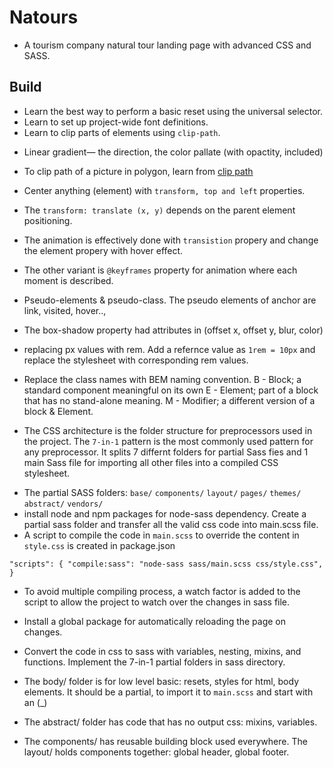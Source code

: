 # Natours

- A tourism company natural tour landing page with advanced CSS and SASS.

## Build

- Learn the best way to perform a basic reset using the universal selector.
- Learn to set up project-wide font definitions.
- Learn to clip parts of elements using `clip-path`.

* Linear gradient— the direction, the color pallate (with opactity, included)

- To clip path of a picture in polygon, learn from [clip path](https://bennettfeely.com/clippy/)
- Center anything (element) with `transform, top and left` properties.
- The `transform: translate (x, y)` depends on the parent element positioning.
- The animation is effectively done with `transistion` propery and change the element propery with hover effect.
- The other variant is `@keyframes` property for animation where each moment is described.

- Pseudo-elements & pseudo-class.
  The pseudo elements of anchor are link, visited, hover..,
- The box-shadow property had attributes in (offset x, offset y, blur, color)

- replacing px values with rem. Add a refernce value as `1rem = 10px` and replace the stylesheet with corresponding rem values.
- Replace the class names with BEM naming convention.
  B - Block; a standard component meaningful on its own
  E - Element; part of a block that has no stand-alone meaning.
  M - Modifier; a different version of a block & Element.

* The CSS architecture is the folder structure for preprocessors used in the project. The `7-in-1` pattern is the most commonly used pattern for any preprocessor. It splits 7 differnt folders for partial Sass fies and 1 main Sass file for importing all other files into a compiled CSS stylesheet.

- The partial SASS folders: `base/` `components/` `layout/` `pages/` `themes/` `abstract/` `vendors/`
- install node and npm packages for node-sass dependency. Create a partial sass folder and transfer all the valid css code into main.scss file.
- A script to compile the code in `main.scss` to override the content in `style.css` is created in package.json

`"scripts": { "compile:sass": "node-sass sass/main.scss css/style.css", }`

- To avoid multiple compiling process, a watch factor is added to the script to allow the project to watch over the changes in sass file.
- Install a global package for automatically reloading the page on changes.

- Convert the code in css to sass with variables, nesting, mixins, and functions. Implement the 7-in-1 partial folders in sass directory.
- The body/ folder is for low level basic: resets, styles for html, body elements. It should be a partial, to import it to `main.scss` and start with an (\_)
- The abstract/ folder has code that has no output css: mixins, variables.
- The components/ has reusable building block used everywhere. The layout/ holds components together: global header, global footer.
